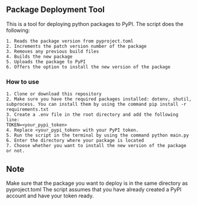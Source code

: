 ## Package Deployment Tool

This is a tool for deploying python packages to PyPI. The script does the following:
```
1. Reads the package version from pyproject.toml
2. Increments the patch version number of the package
3. Removes any previous build files
4. Builds the new package
5. Uploads the package to PyPI
6. Offers the option to install the new version of the package
```

### How to use
```
1. Clone or download this repository
2. Make sure you have the required packages installed: dotenv, shutil, subprocess. You can install them by using the command pip install -r requirements.txt
3. Create a .env file in the root directory and add the following line:
TOKEN=<your_pypi_token>
4. Replace <your_pypi_token> with your PyPI token.
5. Run the script in the terminal by using the command python main.py
6. Enter the directory where your package is located
7. Choose whether you want to install the new version of the package or not.
```

## Note
Make sure that the package you want to deploy is in the same directory as pyproject.toml
The script assumes that you have already created a PyPI account and have your token ready.
